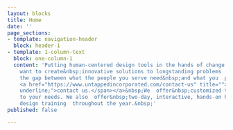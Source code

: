 ```yaml
---
layout: blocks
title: Home
date: ''
page_sections:
- template: navigation-header
  block: header-1
- template: 1-column-text
  block: one-column-1
  content: 'Putting human-centered design tools in the hands of change makers.<br><br>If  you
    want to create&nbsp;innovative solutions to longstanding problems  and&nbsp;close
    the gap between what the people you serve need&nbsp;and what you  provide them,
    <a href="https://www.untappedincorporated.com/contact-us" title=""><span style="text-decoration:
    underline;">contact us.</span></a>&nbsp;We  offer&nbsp;customized training specific
    to your needs. We also  offer&nbsp;two-day, interactive, hands-on human-centered
    design training  throughout the year.&nbsp;'
published: false

---
```

